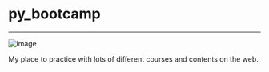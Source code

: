 # py_bootcamp
---
![image](https://user-images.githubusercontent.com/78959910/123476449-1f026b00-d5d3-11eb-9803-63a0c26989cf.png)

My place to practice with lots of different courses and contents on the web.
